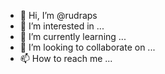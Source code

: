 - 👋 Hi, I’m @rudraps
- 👀 I’m interested in ...
- 🌱 I’m currently learning ...
- 💞️ I’m looking to collaborate on ...
- 📫 How to reach me ...

<!---
rudraps/rudraps is a ✨ special ✨ repository because its `README.md` (this file) appears on your GitHub profile.
You can click the Preview link to take a look at your changes.
--->
